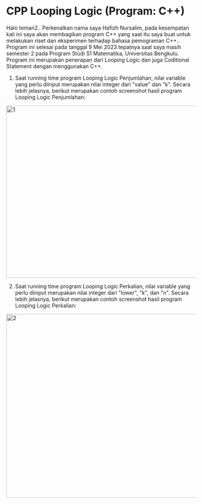 # CPP Looping Logic (Program: C++)

Halo teman2.. Perkenalkan nama saya Hafizh Nursalim, pada kesempatan kali ini saya akan membagikan program C++ yang saat itu saya buat untuk melakukan riset dan eksperimen terhadap bahasa pemograman C++.. Program ini selesai pada tanggal 9 Mei 2023 tepatnya saat saya masih semester 2 pada Program Studi S1 Matematika, Universitas Bengkulu. Program ini merupakan penerapan dari Looping Logic dan juga Coditional Statement dengan menggunakan C++. 

1.  Saat running time program Looping Logic Penjumlahan, nilai variable yang perlu diinput merupakan nilai integer dari "value" dan "k". Secara lebih jelasnya, berikut merupakan contoh screenshot hasil program Looping Logic Penjumlahan:

<img width="659" height="457" alt="1" src="https://github.com/user-attachments/assets/d1d62251-5ccf-4669-9a04-7ad9189376e3" />

2.  Saat running time program Looping Logic Perkalian, nilai variable yang perlu diinput merupakan nilai integer dari "lower", "k", dan "n". Secara lebih jelasnya, berikut merupakan contoh screenshot hasil program Looping Logic Perkalian:

<img width="624" height="488" alt="2" src="https://github.com/user-attachments/assets/d8f6a24e-7a0f-4d8d-b3f6-1573ceeec0c6" />
